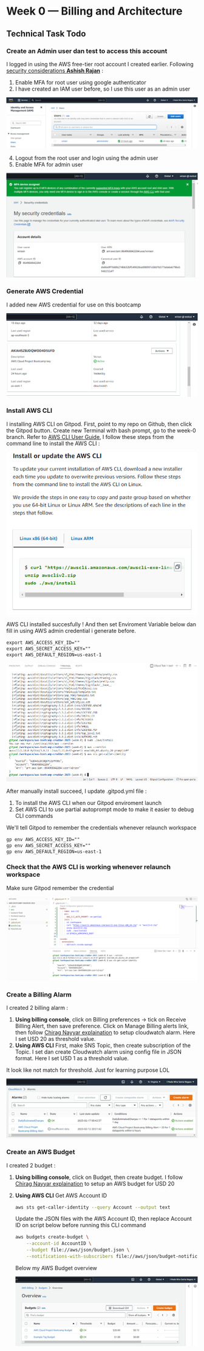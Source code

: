 # Week 0 — Billing and Architecture

## Technical Task Todo

### Create an Admin user dan test to access this account

I logged in using the AWS free-tier root account I created earlier. Following [security considerations **Ashish Rajan**](https://www.youtube.com/watch?v=4EMWBYVggQI&list=PLBfufR7vyJJ7k25byhRXJldB5AiwgNnWv&index=15) :
  1. Enable MFA for root user using google authenticator
  2. I have created an IAM user before, so I use this user as an admin user

   ![Existing IAM Admin user](assets/IAM-Admin-User.png)
  
  4. Logout from the root user and login using the admin user
  5. Enable MFA for admin user

  ![Enable MFA for Admin user](assets/Enable-MFA-for-admin-user.png)
  
### Generate AWS Credential

I added new AWS credential for use on this bootcamp

  ![AWS Credential](assets/AWS-credential.png)
  

### Install AWS CLI

I installing AWS CLI on Gitpod. First, point to my repo on Github, then click the Gitpod button.
Create new Terminal with bash prompt, go to the week-0 branch.
Refer to [AWS CLI User Guide](https://docs.aws.amazon.com/cli/latest/userguide/getting-started-install.html), I follow these steps from the command line to install the AWS CLI :

  ![Command Line to Install AWS CLI](assets/Install-AWS-CLI.png)
  
AWS CLI installed succesfully !
And then set Enviroment Variable below dan fill in using AWS admin credential i generate before.

```
export AWS_ACCESS_KEY_ID=""
export AWS_SECRET_ACCESS_KEY=""
export AWS_DEFAULT_REGION=us-east-1
```

  ![AWS CLI](assets/Proof-of-AWS-CLI-installed.png)
  
After manually install succeed, I update .gitpod.yml file :
  1.  To install the AWS CLI when our Gitpod enviroment launch
  2.  Set AWS CLI to use partial autoprompt mode to make it easier to debug CLI commands
  
We'll tell Gitpod to remember the credentials whenever relaunch workspace

```
gp env AWS_ACCESS_KEY_ID=""
gp env AWS_SECRET_ACCESS_KEY=""
gp env AWS_DEFAULT_REGION=us-east-1
```

### Check that the AWS CLI is working whenever relaunch workspace

Make sure Gitpod remember the credential

![Relauch Gitpod Workspace](assets/Lauch-Gitpod-workspace.png)

### Create a Billing Alarm

I created 2 billing alarm :
  1. **Using billing console**, click on Billing preferences -> tick on Receive Billing Alert, then save preference.
     Click on Manage Billing alerts link, then follow [Chirag Nayyar explaination](https://www.youtube.com/watch?v=OVw3RrlP-sI&list=PLBfufR7vyJJ7k25byhRXJldB5AiwgNnWv&index=14) to setup cloudwatch alarm. Here I set USD 20 as threshold value.
  2. **Using AWS CLI**
     First, make SNS Topic, then create subscription of the Topic. I set dan create Cloudwatch alarm using config file in JSON format.
     Here I set USD 1 as a threshold value.
     
  It look like not match for threshold. Just for learning purpose LOL
     
  ![My Billing Alarm](assets/Billing-Alarm.png)
  
  
 ### Create an AWS Budget

I created 2 budget :
  1. **Using billing console**, click on Budget, then create budget.
     I follow [Chirag Nayyar explaination](https://www.youtube.com/watch?v=OVw3RrlP-sI&list=PLBfufR7vyJJ7k25byhRXJldB5AiwgNnWv&index=14) to setup an AWS budget for USD 20
  2. **Using AWS CLI**
     Get AWS Account ID
      ```sh
      aws sts get-caller-identity --query Account --output text
      ```
     Update the JSON files with the AWS Account ID, then replace Account ID on script below before running this CLI command
     
      ```sh
      aws budgets create-budget \
          --account-id AccountID \
          --budget file://aws/json/budget.json \
          --notifications-with-subscribers file://aws/json/budget-notifications-with-subscribers.json
      ```
      Below my AWS Budget overview
      
      ![My AWS Budget](assets/AWS-Budget.png)


  
  
  
  
  



 


